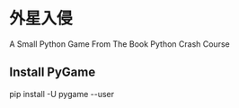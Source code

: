 # 外星入侵
A Small Python Game From The Book Python Crash Course

## Install PyGame
pip install -U pygame --user
